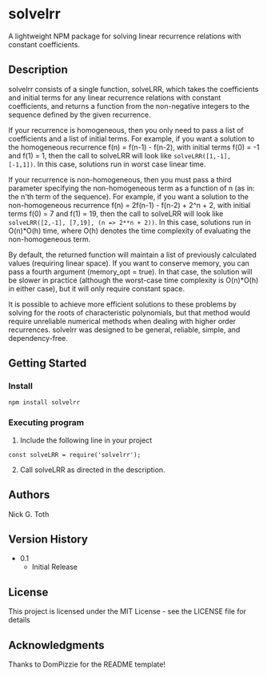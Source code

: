 # solvelrr

A lightweight NPM package for solving linear recurrence relations with constant coefficients.

## Description

solvelrr consists of a single function, solveLRR, which takes the coefficients and initial terms for any linear recurrence relations with constant coefficients, and returns a function from the non-negative integers to the sequence defined by the given recurrence.

If your recurrence is homogeneous, then you only need to pass a list of coefficients and a list of initial terms. For example, if you want a solution to the homogeneous recurrence f(n) = f(n-1) - f(n-2), with initial terms f(0) = -1 and f(1) = 1, then the call to solveLRR will look like ```solveLRR([1,-1], [-1,1])```. In this case, solutions run in worst case linear time. 

If your recurrence is non-homogeneous, then you must pass a third parameter specifying the non-homogeneous term as a function of n (as in: the n'th term of the sequence). For example, if you want a solution to the non-homogeneous recurrence f(n) = 2f(n-1) - f(n-2) + 2^n + 2, with initial terms f(0) = 7 and f(1) = 19, then the call to solveLRR will look like ```solveLRR([2,-1], [7,19], (n => 2**n + 2))```. In this case, solutions run in O(n)*O(h) time, where O(h) denotes the time complexity of evaluating the non-homogeneous term.

By default, the returned function will maintain a list of previously calculated values (requiring linear space). If you want to conserve memory, you can pass a fourth argument (memory_opt = true). In that case, the solution will be slower in practice (although the worst-case time complexity is O(n)*O(h) in either case), but it will only require constant space.

It is possible to achieve more efficient solutions to these problems by solving for the roots of characteristic polynomials, but that method would require unreliable numerical methods when dealing with higher order recurrences. solvelrr was designed to be general, reliable, simple, and dependency-free.

## Getting Started

### Install

```
npm install solvelrr
```

### Executing program

1. Include the following line in your project
```
const solveLRR = require('solvelrr');
```
2. Call solveLRR as directed in the description.

<!--
## Help

Any advise for common problems or issues.
```
command to run if program contains helper info
```
-->
## Authors

  Nick G. Toth

## Version History
<!--
* 0.2
    * Various bug fixes and optimizations
    * See [commit change]() or [release history]()
-->
* 0.1
    * Initial Release

## License

This project is licensed under the MIT License - see the LICENSE file for details

## Acknowledgments

Thanks to DomPizzie for the README template!
